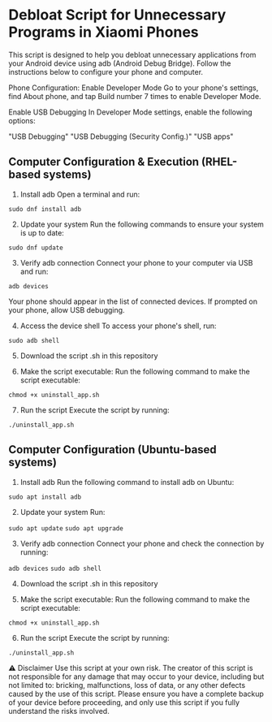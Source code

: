 # Debloat Script for Unnecessary Programs in Xiaomi Phones
This script is designed to help you debloat unnecessary applications from your Android device using adb (Android Debug Bridge). Follow the instructions below to configure your phone and computer.

Phone Configuration:
Enable Developer Mode
Go to your phone's settings, find About phone, and tap Build number 7 times to enable Developer Mode.

Enable USB Debugging
In Developer Mode settings, enable the following options:

"USB Debugging"
"USB Debugging (Security Config.)"
"USB apps"

## Computer Configuration & Execution (RHEL-based systems)
1. Install adb
Open a terminal and run:

```sudo dnf install adb```

2. Update your system
Run the following commands to ensure your system is up to date:

```sudo dnf update```

3. Verify adb connection
Connect your phone to your computer via USB and run:

```adb devices```

Your phone should appear in the list of connected devices. If prompted on your phone, allow USB debugging.

4. Access the device shell
To access your phone's shell, run:

```sudo adb shell```

5. Download the script .sh in this repository

6. Make the script executable:
Run the following command to make the script executable:

```chmod +x uninstall_app.sh```

7. Run the script
Execute the script by running:

```./uninstall_app.sh``` 

## Computer Configuration (Ubuntu-based systems)
1. Install adb
Run the following command to install adb on Ubuntu:

```sudo apt install adb```

2. Update your system
Run:

```sudo apt update```
```sudo apt upgrade```

3. Verify adb connection
Connect your phone and check the connection by running:

```adb devices```
```sudo adb shell```

4. Download the script .sh in this repository

5. Make the script executable:
Run the following command to make the script executable:

```chmod +x uninstall_app.sh```

6. Run the script
Execute the script by running:

```./uninstall_app.sh``` 

⚠️ Disclaimer
Use this script at your own risk.
The creator of this script is not responsible for any damage that may occur to your device, including but not limited to: bricking, malfunctions, loss of data, or any other defects caused by the use of this script. Please ensure you have a complete backup of your device before proceeding, and only use this script if you fully understand the risks involved.
